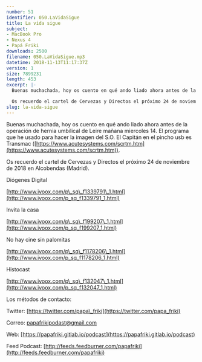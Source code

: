 ```yaml
---
number: 51
identifier: 050.LaVidaSigue
title: La vida sigue
subject:
- MacBook Pro
- Nexus 4
- Papá Friki
downloads: 2500
filename: 050.LaVidaSigue.mp3
datetime: 2018-11-13T11:17:37Z
version: 1
size: 7899231
length: 453
excerpt: |-
  Buenas muchachada, hoy os cuento en qué ando liado ahora antes de la operación de hernia umbilical de Leire mañana miercoles 14. El programa que he usado para hacer la imagen del S.O. El Capitán en el pincho usb es Transmac ([https://www.acutesystems.com/scrtm.htm](https://www.acutesystems.com/scrtm.htm)).

  Os recuerdo el cartel de Cervezas y Directos el próximo 24 de noviem
slug: la-vida-sigue
---
```

Buenas muchachada, hoy os cuento en qué ando liado ahora antes de la operación de hernia umbilical de Leire mañana miercoles 14. El programa que he usado para hacer la imagen del S.O. El Capitán en el pincho usb es Transmac ([https://www.acutesystems.com/scrtm.htm](https://www.acutesystems.com/scrtm.htm)).

Os recuerdo el cartel de Cervezas y Directos el próximo 24 de noviembre de 2018 en Alcobendas (Madrid).

Diógenes Digital

[http://www.ivoox.com/p\_sq\_f1339791\_1.html](http://www.ivoox.com/p_sq_f1339791_1.html)

Invita la casa

[http://www.ivoox.com/p\_sq\_f199207\_1.html](http://www.ivoox.com/p_sq_f199207_1.html)

No hay cine sin palomitas

[http://www.ivoox.com/p\_sq\_f1178206\_1.html](http://www.ivoox.com/p_sq_f1178206_1.html)

Histocast

[http://www.ivoox.com/p\_sq\_f132047\_1.html](http://www.ivoox.com/p_sq_f132047_1.html)

Los métodos de contacto:

Twitter: [https://twitter.com/papa\_friki](https://twitter.com/papa_friki)

Correo: [papafrikipodast@gmail.com](https://archive.org/details/papafrikipodast@gmail.com)

Web: [https://papafriki.gitlab.io/podcast](https://papafriki.gitlab.io/podcast)

Feed Podcast: [http://feeds.feedburner.com/papafriki](http://feeds.feedburner.com/papafriki)